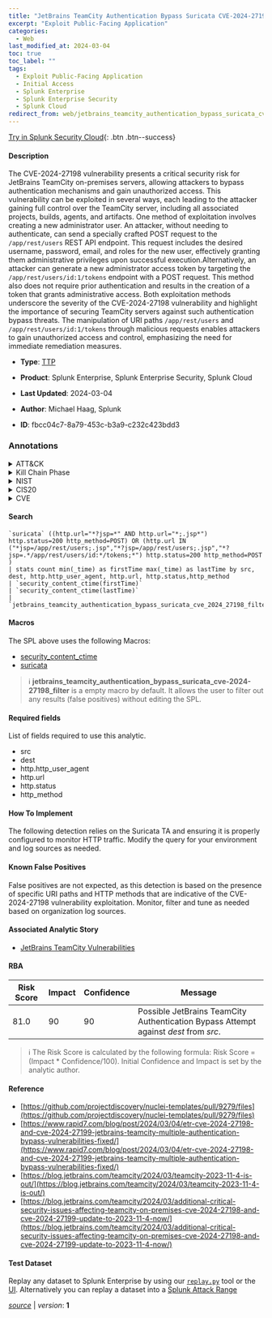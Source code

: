 ```yaml
---
title: "JetBrains TeamCity Authentication Bypass Suricata CVE-2024-27198"
excerpt: "Exploit Public-Facing Application"
categories:
  - Web
last_modified_at: 2024-03-04
toc: true
toc_label: ""
tags:
  - Exploit Public-Facing Application
  - Initial Access
  - Splunk Enterprise
  - Splunk Enterprise Security
  - Splunk Cloud
redirect_from: web/jetbrains_teamcity_authentication_bypass_suricata_cve-2024-27198/
---
```




[Try in Splunk Security Cloud](https://www.splunk.com/en_us/cyber-security.html){: .btn .btn--success}

#### Description

The CVE-2024-27198 vulnerability presents a critical security risk for JetBrains TeamCity on-premises servers, allowing attackers to bypass authentication mechanisms and gain unauthorized access. This vulnerability can be exploited in several ways, each leading to the attacker gaining full control over the TeamCity server, including all associated projects, builds, agents, and artifacts. One method of exploitation involves creating a new administrator user. An attacker, without needing to authenticate, can send a specially crafted POST request to the `/app/rest/users` REST API endpoint. This request includes the desired username, password, email, and roles for the new user, effectively granting them administrative privileges upon successful execution.Alternatively, an attacker can generate a new administrator access token by targeting the `/app/rest/users/id:1/tokens` endpoint with a POST request. This method also does not require prior authentication and results in the creation of a token that grants administrative access. Both exploitation methods underscore the severity of the CVE-2024-27198 vulnerability and highlight the importance of securing TeamCity servers against such authentication bypass threats. The manipulation of URI paths `/app/rest/users` and `/app/rest/users/id:1/tokens` through malicious requests enables attackers to gain unauthorized access and control, emphasizing the need for immediate remediation measures.

- **Type**: [TTP](https://github.com/splunk/security_content/wiki/Detection-Analytic-Types)
- **Product**: Splunk Enterprise, Splunk Enterprise Security, Splunk Cloud

- **Last Updated**: 2024-03-04
- **Author**: Michael Haag, Splunk
- **ID**: fbcc04c7-8a79-453c-b3a9-c232c423bdd3

### Annotations
<details>
  <summary>ATT&CK</summary>

<div markdown="1">

#### [ATT&CK](https://attack.mitre.org/)

| ID          | Technique   | Tactic         |
| ----------- | ----------- |--------------- |
| [T1190](https://attack.mitre.org/techniques/T1190/) | Exploit Public-Facing Application | Initial Access |

</div>
</details>


<details>
  <summary>Kill Chain Phase</summary>

<div markdown="1">

* Delivery


</div>
</details>


<details>
  <summary>NIST</summary>

<div markdown="1">

* DE.CM



</div>
</details>

<details>
  <summary>CIS20</summary>

<div markdown="1">

* CIS 13



</div>
</details>

<details>
  <summary>CVE</summary>

<div markdown="1">


</div>
</details>


#### Search

```
`suricata` ((http.url="*?jsp=*" AND http.url="*;.jsp*") http.status=200 http_method=POST) OR (http.url IN ("*jsp=/app/rest/users;.jsp","*?jsp=/app/rest/users;.jsp","*?jsp=.*/app/rest/users/id:*/tokens;*") http.status=200 http_method=POST ) 
| stats count min(_time) as firstTime max(_time) as lastTime by src, dest, http.http_user_agent, http.url, http.status,http_method 
| `security_content_ctime(firstTime)` 
| `security_content_ctime(lastTime)`
| `jetbrains_teamcity_authentication_bypass_suricata_cve_2024_27198_filter`
```

#### Macros
The SPL above uses the following Macros:
* [security_content_ctime](https://github.com/splunk/security_content/blob/develop/macros/security_content_ctime.yml)
* [suricata](https://github.com/splunk/security_content/blob/develop/macros/suricata.yml)

> :information_source:
> **jetbrains_teamcity_authentication_bypass_suricata_cve-2024-27198_filter** is a empty macro by default. It allows the user to filter out any results (false positives) without editing the SPL.



#### Required fields
List of fields required to use this analytic.
* src
* dest
* http.http_user_agent
* http.url
* http.status
* http_method



#### How To Implement
The following detection relies on the Suricata TA and ensuring it is properly configured to monitor HTTP traffic. Modify the query for your environment and log sources as needed.
#### Known False Positives
False positives are not expected, as this detection is based on the presence of specific URI paths and HTTP methods that are indicative of the CVE-2024-27198 vulnerability exploitation. Monitor, filter and tune as needed based on organization log sources.

#### Associated Analytic Story
* [JetBrains TeamCity Vulnerabilities](/stories/jetbrains_teamcity_vulnerabilities)




#### RBA

| Risk Score  | Impact      | Confidence   | Message      |
| ----------- | ----------- |--------------|--------------|
| 81.0 | 90 | 90 | Possible JetBrains TeamCity Authentication Bypass Attempt against $dest$ from $src$. |


> :information_source:
> The Risk Score is calculated by the following formula: Risk Score = (Impact * Confidence/100). Initial Confidence and Impact is set by the analytic author.


#### Reference

* [https://github.com/projectdiscovery/nuclei-templates/pull/9279/files](https://github.com/projectdiscovery/nuclei-templates/pull/9279/files)
* [https://www.rapid7.com/blog/post/2024/03/04/etr-cve-2024-27198-and-cve-2024-27199-jetbrains-teamcity-multiple-authentication-bypass-vulnerabilities-fixed/](https://www.rapid7.com/blog/post/2024/03/04/etr-cve-2024-27198-and-cve-2024-27199-jetbrains-teamcity-multiple-authentication-bypass-vulnerabilities-fixed/)
* [https://blog.jetbrains.com/teamcity/2024/03/teamcity-2023-11-4-is-out/](https://blog.jetbrains.com/teamcity/2024/03/teamcity-2023-11-4-is-out/)
* [https://blog.jetbrains.com/teamcity/2024/03/additional-critical-security-issues-affecting-teamcity-on-premises-cve-2024-27198-and-cve-2024-27199-update-to-2023-11-4-now/](https://blog.jetbrains.com/teamcity/2024/03/additional-critical-security-issues-affecting-teamcity-on-premises-cve-2024-27198-and-cve-2024-27199-update-to-2023-11-4-now/)



#### Test Dataset
Replay any dataset to Splunk Enterprise by using our [`replay.py`](https://github.com/splunk/attack_data#using-replaypy) tool or the [UI](https://github.com/splunk/attack_data#using-ui).
Alternatively you can replay a dataset into a [Splunk Attack Range](https://github.com/splunk/attack_range#replay-dumps-into-attack-range-splunk-server)




[*source*](https://github.com/splunk/security_content/tree/develop/detections/web/jetbrains_teamcity_authentication_bypass_suricata_cve-2024-27198.yml) \| *version*: **1**